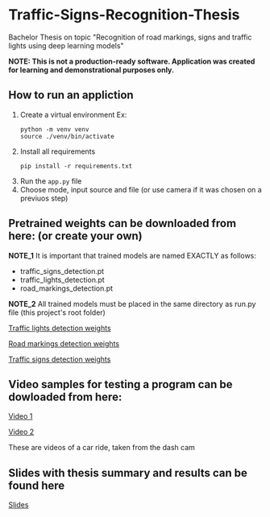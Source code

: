 # Traffic-Signs-Recognition-Thesis
Bachelor Thesis on topic "Recognition of road markings, signs and traffic lights using deep learning
models"

**NOTE: This is not a production-ready software. Application was created for learning and demonstrational purposes only.**

## How to run an appliction
1. Create a virtual environment
   Ex:
   ```
   python -m venv venv
   source ./venv/bin/activate
   ```
2. Install all requirements
   ```
   pip install -r requirements.txt
   ```
3. Run the `app.py` file
4. Choose mode, input source and file (or use camera if it was chosen on a previuos step)


## Pretrained weights can be downloaded from here: (or create your own)
**NOTE_1** It is important that trained models are named EXACTLY as follows:
- traffic_signs_detection.pt
- traffic_lights_detection.pt
- road_markings_detection.pt

**NOTE_2** All trained models must be placed in the same directory as run.py file (this project's root folder)

[Traffic lights detection weights](https://drive.google.com/file/d/1ccsdh-8xWb2ssh0HinSV2ZFCg9JNYNQ1/view?usp=sharing)

[Road markings detection weights](https://drive.google.com/file/d/105c5uk1tTuesqGvtwVaL4F6oULFVbvr8/view?usp=sharing)

[Traffic signs detection weights](https://drive.google.com/file/d/1qbJe1VnKKkSp310Z1XsDUne0x-ts3gzu/view?usp=sharing)

## Video samples for testing a program can be dowloaded from here:
[Video 1](https://drive.google.com/file/d/1h4i8aMbW6oxkmMn5o3X1QItseDrAv-LY/view?usp=sharing)

[Video 2](https://drive.google.com/file/d/1KMNORQLU8g_ebpmcwtU8s0GjF0ThTokG/view?usp=sharing)

These are videos of a car ride, taken from the dash cam

## Slides with thesis summary and results can be found here
[Slides](https://docs.google.com/presentation/d/1pMQQY7cBm3RffQktrgF4qcQP9Mjo5jGoYewDPrRqtn0/edit?usp=sharing)
